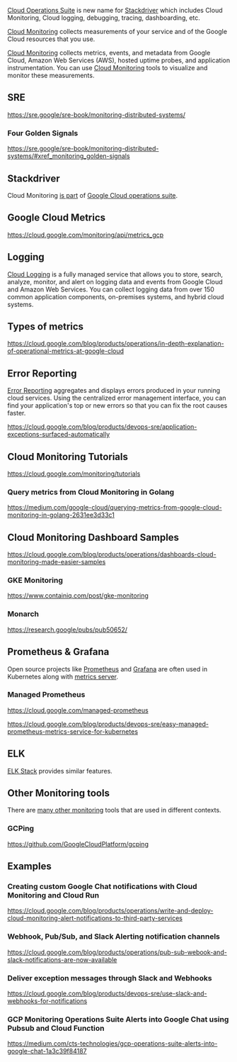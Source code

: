 [Cloud Operations Suite](Operations-and-Stackdriver) is new name for [Stackdriver](https://cloud.google.com/products/operations) which includes Cloud Monitoring, Cloud logging, debugging, tracing, dashboarding, etc.

[Cloud Monitoring](https://cloud.google.com/monitoring) collects measurements of your service and of the Google Cloud resources that you use.  


[Cloud Monitoring](https://cloud.google.com/monitoring/docs/monitoring-overview) collects metrics, events, and metadata from Google Cloud, Amazon Web Services (AWS), hosted uptime probes, and application instrumentation.  You can use [Cloud Monitoring](https://cloud.google.com/monitoring/docs) tools to visualize and monitor these measurements.

## SRE

https://sre.google/sre-book/monitoring-distributed-systems/

### Four Golden Signals

https://sre.google/sre-book/monitoring-distributed-systems/#xref_monitoring_golden-signals

## Stackdriver

Cloud Monitoring [is part](Operations-and-Stackdriver) of [Google Cloud operations suite](https://cloud.google.com/stackdriver/docs).

## Google Cloud Metrics

https://cloud.google.com/monitoring/api/metrics_gcp

## Logging

[Cloud Logging](Logging) is a fully managed service that allows you to store, search, analyze, monitor, and alert on logging data and events from Google Cloud and Amazon Web Services. You can collect logging data from over 150 common application components, on-premises systems, and hybrid cloud systems.

## Types of metrics

https://cloud.google.com/blog/products/operations/in-depth-explanation-of-operational-metrics-at-google-cloud

## Error Reporting

[Error Reporting](https://cloud.google.com/error-reporting/docs
) aggregates and displays errors produced in your running cloud services. Using the centralized error management interface, you can find your application's top or new errors so that you can fix the root causes faster.

https://cloud.google.com/blog/products/devops-sre/application-exceptions-surfaced-automatically

## Cloud Monitoring Tutorials

https://cloud.google.com/monitoring/tutorials

### Query metrics from Cloud Monitoring in Golang

https://medium.com/google-cloud/querying-metrics-from-google-cloud-monitoring-in-golang-2631ee3d33c1

## Cloud Monitoring Dashboard Samples

https://cloud.google.com/blog/products/operations/dashboards-cloud-monitoring-made-easier-samples

### GKE Monitoring

https://www.containiq.com/post/gke-monitoring

### Monarch

https://research.google/pubs/pub50652/

## Prometheus & Grafana

Open source projects like [Prometheus](https://prometheus.io/) and [Grafana](https://grafana.com/) are often used in Kubernetes along with [metrics server](https://github.com/kubernetes-sigs/metrics-server).


### Managed Prometheus

https://cloud.google.com/managed-prometheus

https://cloud.google.com/blog/products/devops-sre/easy-managed-prometheus-metrics-service-for-kubernetes

## ELK

[ELK Stack](https://www.elastic.co/what-is/elk-stack) provides similar features.

## Other Monitoring tools

There are [many other monitoring](https://github.com/crazy-canux/awesome-monitoring) tools that are used in different contexts.

### GCPing

https://github.com/GoogleCloudPlatform/gcping

## Examples

### Creating custom Google Chat notifications with Cloud Monitoring and Cloud Run

https://cloud.google.com/blog/products/operations/write-and-deploy-cloud-monitoring-alert-notifications-to-third-party-services

### Webhook, Pub/Sub, and Slack Alerting notification channels

https://cloud.google.com/blog/products/operations/pub-sub-webook-and-slack-notifications-are-now-available

### Deliver exception messages through Slack and Webhooks

https://cloud.google.com/blog/products/devops-sre/use-slack-and-webhooks-for-notifications

### GCP Monitoring Operations Suite Alerts into Google Chat using Pubsub and Cloud Function

https://medium.com/cts-technologies/gcp-operations-suite-alerts-into-google-chat-1a3c39f84187
